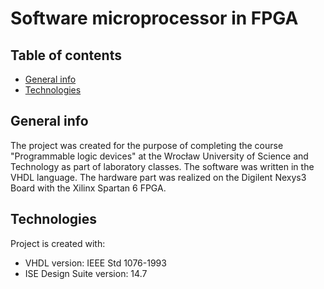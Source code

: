 # Software microprocessor in FPGA

## Table of contents
* [General info](#general-info)
* [Technologies](#technologies)

## General info
The project was created for the purpose of completing the course "Programmable logic devices" at the Wrocław University of Science and Technology as part of laboratory classes. 
The software was written in the VHDL language. 
The hardware part was realized on the Digilent Nexys3 Board with the Xilinx Spartan 6 FPGA.
	
## Technologies
Project is created with:
* VHDL version: IEEE Std 1076-1993
* ISE Design Suite version: 14.7
